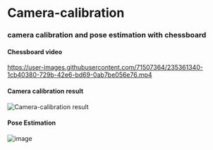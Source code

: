 # Camera-calibration

### camera calibration and pose estimation with chessboard

#### Chessboard video


https://user-images.githubusercontent.com/71507364/235361340-1cb40380-729b-42e6-bd69-0ab7be056e76.mp4



#### Camera calibration result
![Camera-calibration result](https://user-images.githubusercontent.com/71507364/235361286-7a1804dc-a7ce-4aaa-aac8-8f81dec63a6d.JPG)

#### Pose Estimation
![image](https://user-images.githubusercontent.com/71507364/235363184-c7a6b284-f116-4ff2-a5eb-ef4b6fa7fd4c.png)
